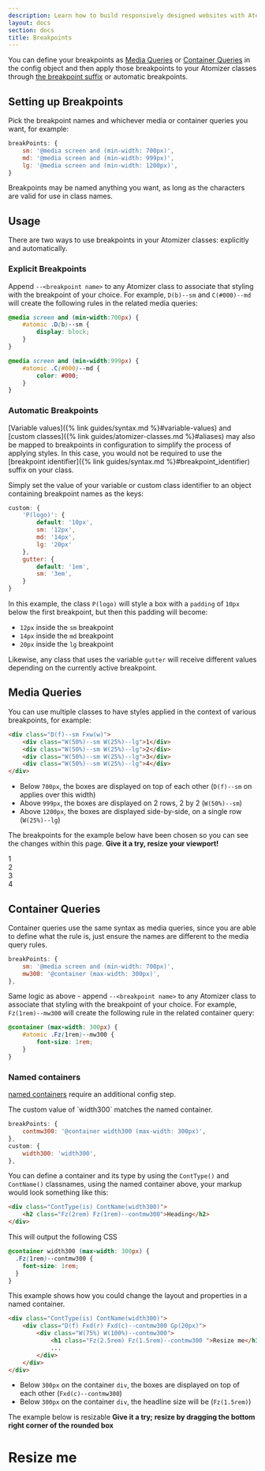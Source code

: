 ```yaml
---
description: Learn how to build responsively designed websites with Atomizer.
layout: docs
section: docs
title: Breakpoints
---
```


You can define your breakpoints as [Media Queries](https://developer.mozilla.org/en-US/docs/Web/CSS/Media_Queries) or [Container Queries](https://developer.mozilla.org/en-US/docs/Web/CSS/CSS_Container_Queries) in the config object and then apply those breakpoints to your Atomizer classes through <a href="{% link guides/syntax.md %}#breakpoint_identifier">the breakpoint suffix</a> or automatic breakpoints.

## Setting up Breakpoints

Pick the breakpoint names and whichever media or container queries you want, for example:

```js
breakPoints: {
    sm: '@media screen and (min-width: 700px)',
    md: '@media screen and (min-width: 999px)',
    lg: '@media screen and (min-width: 1200px)',
}
```

Breakpoints may be named anything you want, as long as the characters are valid for use in class names.

## Usage

There are two ways to use breakpoints in your Atomizer classes: explicitly and automatically.

### Explicit Breakpoints

Append `--<breakpoint name>` to any Atomizer class to associate that styling with the breakpoint of your choice. For example, `D(b)--sm` and `C(#000)--md` will create the following rules in the related media queries:

```css
@media screen and (min-width:700px) {
    #atomic .D(b)--sm {
        display: block;
    }
}

@media screen and (min-width:999px) {
    #atomic .C(#000)--md {
        color: #000;
    }
}
```

### Automatic Breakpoints

[Variable values]({% link guides/syntax.md %}#variable-values) and [custom classes]({% link guides/atomizer-classes.md %}#aliases) may also be mapped to breakpoints in configuration to simplify the process of applying styles. In this case, you would not be required to use the [breakpoint identifier]({% link guides/syntax.md %}#breakpoint_identifier) suffix on your class.

Simply set the value of your variable or custom class identifier to an object containing breakpoint names as the keys:

```js
custom: {
    'P(logo)': {
        default: '10px',
        sm: '12px',
        md: '14px',
        lg: '20px'
    },
    gutter: {
        default: '1em',
        sm: '3em',
    }
}
```

In this example, the class `P(logo)` will style a box with a `padding` of `10px` below the first breakpoint, but then this padding will become:

-   `12px` inside the `sm` breakpoint
-   `14px` inside the `md` breakpoint
-   `20px` inside the `lg` breakpoint

Likewise, any class that uses the variable `gutter` will receive different values depending on the currently active breakpoint.

## Media Queries

You can use multiple classes to have styles applied in the context of various breakpoints, for example:

```html
<div class="D(f)--sm Fxw(w)">
    <div class="W(50%)--sm W(25%)--lg">1</div>
    <div class="W(50%)--sm W(25%)--lg">2</div>
    <div class="W(50%)--sm W(25%)--lg">3</div>
    <div class="W(50%)--sm W(25%)--lg">4</div>
</div>
```

-   Below `700px`, the boxes are displayed on top of each other (`D(f)--sm` on applies over this width)
-   Above `999px`, the boxes are displayed on 2 rows, 2 by 2 (`W(50%)--sm`)
-   Above `1200px`, the boxes are displayed side-by-side, on a single row (`W(25%)--lg`)

<p class="noteBox info">The breakpoints for the example below have been chosen so you can see the changes within this page. <strong>Give it a try, resize your viewport!</strong></p>

<div class="D(f)--sm Fxw(w)">
    <div class="Bxz(bb) W(50%)--sm W(25%)--lg P(20px) Bgc(--color-blue-4)">1</div>
    <div class="Bxz(bb) W(50%)--sm W(25%)--lg P(20px) Bgc(--color-blue-3)">2</div>
    <div class="Bxz(bb) W(50%)--sm W(25%)--lg P(20px) Bgc(--color-blue-2)">3</div>
    <div class="Bxz(bb) W(50%)--sm W(25%)--lg P(20px) Bgc(--color-blue-1)">4</div>
</div>

## Container Queries

Container queries use the same syntax as media queries, since you are able to define what the rule is, just ensure the names are different to the media query rules.

```js
breakPoints: {
    sm: '@media screen and (min-width: 700px)',
    mw300: '@container (max-width: 300px)',
},
```

Same logic as above - append `--<breakpoint name>` to any Atomizer class to associate that styling with the breakpoint of your choice. For example, `Fz(1rem)--mw300` will create the following rule in the related container query:

```css
@container (max-width: 300px) {
    #atomic .Fz(1rem)--mw300 {
        font-size: 1rem;
    }
}
```

### Named containers

[named containers](https://developer.mozilla.org/en-US/docs/Web/CSS/CSS_Container_Queries#naming_containment_contexts) require an additional config step.

<p class="noteBox info">The custom value of `width300` matches the named container.</p>

```js
breakPoints: {
    contmw300: '@container width300 (max-width: 300px)',
},
custom: {
    width300: 'width300',
},
```

You can define a container and its type by using the `ContType()` and `ContName()` classnames, using the named container above, your markup would look something like this:

```html
<div class="ContType(is) ContName(width300)">
    <h2 class="Fz(2rem) Fz(1rem)--contmw300">Heading</h2>
</div>
```

This will output the following CSS

```css
@container width300 (max-width: 300px) {
  .Fz(1rem)--contmw300 {
    font-size: 1rem;
  }
}
```

This example shows how you could change the layout and properties in a named container.

```html
<div class="ContType(is) ContName(width300)">
    <div class="D(f) Fxd(r) Fxd(c)--contmw300 Gp(20px)">
        <div class="W(75%) W(100%)--contmw300">
            <h1 class="Fz(2.5rem) Fz(1.5rem)--contmw300 ">Resize me</h1>
            ...
        </div>
    </div>
</div>
```

-   Below `300px` on the container `div`, the boxes are displayed on top of each other (`Fxd(c)--contmw300`)
-   Below `300px` on the container `div`, the headline size will be (`Fz(1.5rem)`)

<p class="noteBox info">The example below is resizable <strong>Give it a try; resize by dragging the bottom right corner of the rounded box</strong></p>

<div class="ContType(is) ContName(width300) W(50%) Mx(a) P(10px) Bdc(--color-blue-1) Bdw(1px) Bds(s) Bdrs(5px) Rsz(h) Ov(a)">
    <div class="D(f) Fxd(r) Fxd(c)--contmw300 Gp(20px)">
        <div class="W(25%) W(100%)--contmw300 Mih(100%) H(40px)--contmw300 Bgc(--color-blue-4)"></div>
        <div class="D(f) Gp(20px) Fxd(c) W(75%) W(100%)--contmw300">
            <h1 class="C(--color-blue-1) Fz(2.5rem) Fz(1.5rem)--contmw300 M(0)">Resize me</h1>
            <div class="P(10px) Bgc(--color-blue-1)"></div>
            <div class="P(10px) Bgc(--color-blue-1)"></div>
        </div>
    </div>
</div>
